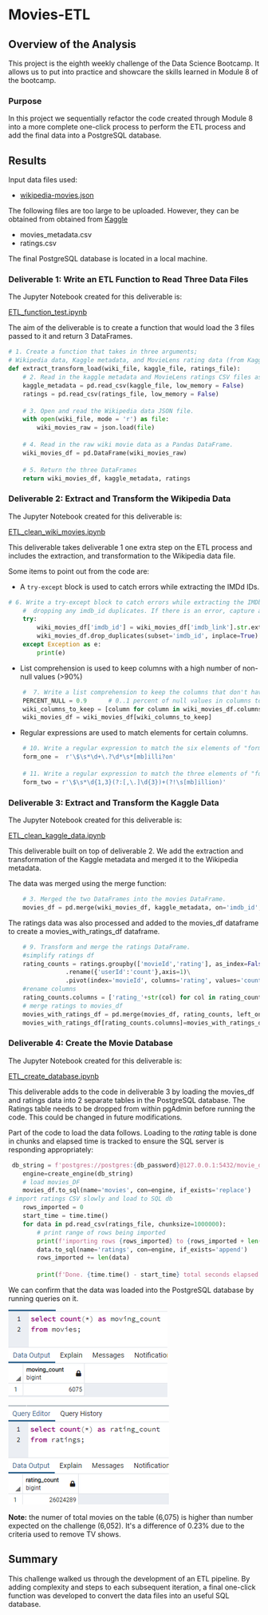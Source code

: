 # Movies-ETL

## Overview of the Analysis

This project is the eighth weekly challenge of the Data Science Bootcamp. It allows us to put into practice and showcare the skills learned in Module 8 of the bootcamp.

### Purpose

In this project we sequentially refactor the code created through Module 8 into a more complete one-click process to perform the ETL process and add the final data into a PostgreSQL database.

## Results

Input data files used:

- [wikipedia-movies.json](./Resources/wikipedia-movies.json)

The following files are too large to be uploaded. However, they can be obtained from obtained from [Kaggle](https://www.kaggle.com/rounakbanik/the-movies-dataset/download)
- movies_metadata.csv
- ratings.csv 

The final PostgreSQL database is located in a local machine.

### Deliverable 1: Write an ETL Function to Read Three Data Files 

The Jupyter Notebook created for this deliverable is:

[ETL_function_test.ipynb](./ETL_function_test.ipynb)

The aim of the deliverable is to create a function that would load the 3 files passed to it and return 3 DataFrames.

```python
# 1. Create a function that takes in three arguments;
# Wikipedia data, Kaggle metadata, and MovieLens rating data (from Kaggle)
def extract_transform_load(wiki_file, kaggle_file, ratings_file):
    # 2. Read in the kaggle metadata and MovieLens ratings CSV files as Pandas DataFrames.
    kaggle_metadata = pd.read_csv(kaggle_file, low_memory = False)
    ratings = pd.read_csv(ratings_file, low_memory = False)
    
    # 3. Open and read the Wikipedia data JSON file.
    with open(wiki_file, mode = 'r') as file:
        wiki_movies_raw = json.load(file)
    
    # 4. Read in the raw wiki movie data as a Pandas DataFrame.
    wiki_movies_df = pd.DataFrame(wiki_movies_raw)
    
    # 5. Return the three DataFrames
    return wiki_movies_df, kaggle_metadata, ratings
```

### Deliverable 2: Extract and Transform the Wikipedia Data

The Jupyter Notebook created for this deliverable is:

[ETL_clean_wiki_movies.ipynb](./ETL_clean_wiki_movies.ipynb)

This deliverable takes deliverable 1 one extra step on the ETL process and includes the extraction, and transformation to the Wikipedia data file.

Some items to point out from the code are:

- A ```try-except``` block is used to catch errors while extracting the IMDd IDs.

```python
# 6. Write a try-except block to catch errors while extracting the IMDb ID using a regular expression string and
    #  dropping any imdb_id duplicates. If there is an error, capture and print the exception.
    try:
        wiki_movies_df['imdb_id'] = wiki_movies_df['imdb_link'].str.extract(r'(tt\d{7})')
        wiki_movies_df.drop_duplicates(subset='imdb_id', inplace=True)
    except Exception as e: 
        print(e)
```
- List comprehension is used to keep columns with a high number of non-null values (>90%)

```python
    #  7. Write a list comprehension to keep the columns that don't have null values from the wiki_movies_df DataFrame.
    PERCENT_NULL = 0.9      # 0..1 percent of null values in columns to remove it
    wiki_columns_to_keep = [column for column in wiki_movies_df.columns if wiki_movies_df[column].isnull().sum() < len(wiki_movies_df)*PERCENT_NULL]
    wiki_movies_df = wiki_movies_df[wiki_columns_to_keep]
```

- Regular expressions are used to match elements for certain columns.

```python
    # 10. Write a regular expression to match the six elements of "form_one" of the box office data.
    form_one =  r'\$\s*\d+\.?\d*\s*[mb]illi?on'

    # 11. Write a regular expression to match the three elements of "form_two" of the box office data.
    form_two = r'\$\s*\d{1,3}(?:[,\.]\d{3})+(?!\s[mb]illion)'
```

### Deliverable 3: Extract and Transform the Kaggle Data

The Jupyter Notebook created for this deliverable is:

[ETL_clean_kaggle_data.ipynb](./ETL_clean_kaggle_data.ipynb)

This deliverable built on top of deliverable 2. We add the extraction and transformation of the Kaggle metadata and merged it to the Wikipedia metadata.

The data was merged using the merge function:

```python
    # 3. Merged the two DataFrames into the movies DataFrame.
    movies_df = pd.merge(wiki_movies_df, kaggle_metadata, on='imdb_id', suffixes=['_wiki','_kaggle'])
```

The ratings data was also processed and added to the movies_df dataframe to create a movies_with_ratings_df dataframe.

```python
    # 9. Transform and merge the ratings DataFrame.
    #simplify ratings df
    rating_counts = ratings.groupby(['movieId','rating'], as_index=False).count()\
                .rename({'userId':'count'},axis=1)\
                .pivot(index='movieId', columns='rating', values='count')
    #rename columns
    rating_counts.columns = ['rating_'+str(col) for col in rating_counts.columns]
    # merge ratings to movies_df
    movies_with_ratings_df = pd.merge(movies_df, rating_counts, left_on='kaggle_id', right_index=True, how='left')
    movies_with_ratings_df[rating_counts.columns]=movies_with_ratings_df[rating_counts.columns].fillna(0)
```

### Deliverable 4: Create the Movie Database

The Jupyter Notebook created for this deliverable is:

[ETL_create_database.ipynb](./ETL_create_database.ipynb)

This deliverable adds to the code in deliverable 3 by loading the movies_df and ratings data into 2 separate tables in the PostgreSQL database. The Ratings table needs to be dropped from within pgAdmin before running the code.  This could be changed in future modifications.

Part of the code to load the data follows.  Loading to the *rating* table is done in chunks and elapsed time is tracked to ensure the SQL server is responding appropriately:

```python
 db_string = f'postgres://postgres:{db_password}@127.0.0.1:5432/movie_data'
    engine=create_engine(db_string)
    # load movies_DF
    movies_df.to_sql(name='movies', con=engine, if_exists='replace')
# import ratings CSV slowly and load to SQL db
    rows_imported = 0
    start_time = time.time()
    for data in pd.read_csv(ratings_file, chunksize=1000000):
        # print range of rows being imported
        print(f'importing rows {rows_imported} to {rows_imported + len(data)}...', end='')  # do no end in new line
        data.to_sql(name='ratings', con=engine, if_exists='append')
        rows_imported += len(data)

        print(f'Done. {time.time() - start_time} total seconds elapsed.')
```

We can confirm that the data was loaded into the PostgreSQL database by running queries on it.

![Number of movies](./Resources/movies_query.png)

![Ratings count](./Resources/rating_query.png)

**Note:**  the numer of total movies on the table (6,075) is higher than number expected on the challenge (6,052). It's a difference of 0.23% due to the criteria used to remove TV shows.

## Summary

This challenge walked us through the development of an ETL pipeline. By adding complexity and steps to each subsequent iteration, a final one-click function was developed to convert the data files into an useful SQL database.